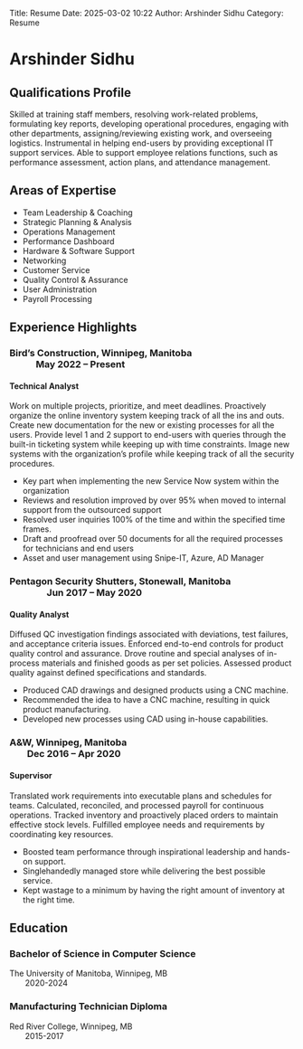 Title: Resume
Date: 2025-03-02 10:22
Author: Arshinder Sidhu
Category: Resume

# Arshinder Sidhu

## Qualifications Profile

Skilled at training staff members, resolving work-related problems, formulating key reports, developing operational procedures, engaging with other departments, assigning/reviewing existing work, and overseeing logistics. Instrumental in helping end-users by providing exceptional IT support services. Able to support employee relations functions, such as performance assessment, action plans, and attendance management. 

## Areas of Expertise

*	Team Leadership & Coaching
*	Strategic Planning & Analysis
*	Operations Management
*	Performance Dashboard
*	Hardware & Software Support
*	Networking
*	Customer Service
*	Quality Control & Assurance
*	User Administration
*	Payroll Processing

## Experience Highlights

### Bird’s Construction, Winnipeg, Manitoba &nbsp; &nbsp;  &nbsp;  &nbsp;  &nbsp;  &nbsp;  &nbsp;  &nbsp;  &nbsp;  &nbsp;  &nbsp;  &nbsp;  &nbsp;  &nbsp;  &nbsp;  &nbsp;  &nbsp;  &nbsp;  &nbsp;  &nbsp;  &nbsp;  &nbsp;  &nbsp;  &nbsp;  &nbsp;  &nbsp;  &nbsp;  &nbsp;  &nbsp;  May 2022 – Present
####  Technical Analyst 


Work on multiple projects, prioritize, and meet deadlines. Proactively organize the online inventory system keeping track of all the ins and outs. Create new documentation for the new or existing processes for all the users. Provide level 1 and 2 support to end-users with queries through the built-in ticketing system while keeping up with time constraints. Image new systems with the organization’s profile while keeping track of all the security procedures.

*	Key part when implementing the new Service Now system within the organization
*	Reviews and resolution improved by over 95% when moved to internal support from the outsourced support
*	Resolved user inquiries 100% of the time and within the specified time frames.
*	Draft and proofread over 50 documents for all the required processes for technicians and end users
*	Asset and user management using Snipe-IT, Azure, AD Manager

### Pentagon Security Shutters, Stonewall, Manitoba &nbsp; &nbsp;  &nbsp;  &nbsp;  &nbsp;  &nbsp;  &nbsp;  &nbsp;&nbsp; &nbsp;  &nbsp;  &nbsp;  &nbsp;  &nbsp;  &nbsp;  &nbsp;&nbsp; &nbsp;  &nbsp;  &nbsp;  &nbsp;  &nbsp;  &nbsp;  &nbsp;	Jun 2017 – May 2020
#### Quality Analyst
Diffused QC investigation findings associated with deviations, test failures, and acceptance criteria issues. Enforced end-to-end controls for product quality control and assurance. Drove routine and special analyses of in-process materials and finished goods as per set policies. Assessed product quality against defined specifications and standards.

*	Produced CAD drawings and designed products using a CNC machine.
*	Recommended the idea to have a CNC machine, resulting in quick product manufacturing.
*	Developed new processes using CAD using in-house capabilities.

### A&W, Winnipeg, Manitoba&nbsp;&nbsp; &nbsp;  &nbsp;&nbsp;&nbsp; &nbsp;  &nbsp;&nbsp;&nbsp; &nbsp;  &nbsp;&nbsp;&nbsp; &nbsp;  &nbsp;&nbsp;&nbsp; &nbsp;  &nbsp;&nbsp;&nbsp; &nbsp;  &nbsp;&nbsp;&nbsp; &nbsp;  &nbsp;&nbsp;&nbsp; &nbsp;  &nbsp;&nbsp;&nbsp; &nbsp;  &nbsp;&nbsp;&nbsp; &nbsp;  &nbsp;&nbsp;&nbsp; &nbsp;  &nbsp;&nbsp;&nbsp; &nbsp;  &nbsp;&nbsp;&nbsp; &nbsp;  &nbsp;&nbsp;&nbsp; &nbsp;  &nbsp;	Dec 2016 – Apr 2020
#### Supervisor
Translated work requirements into executable plans and schedules for teams. Calculated, reconciled, and processed payroll for continuous operations. Tracked inventory and proactively placed orders to maintain effective stock levels. Fulfilled employee needs and requirements by coordinating key resources.

*	Boosted team performance through inspirational leadership and hands-on support.
*	Singlehandedly managed store while delivering the best possible service.
*	Kept wastage to a minimum by having the right amount of inventory at the right time.

## Education
### Bachelor of Science in Computer Science
The University of Manitoba, Winnipeg, MB&nbsp;&nbsp;&nbsp; &nbsp;&nbsp;&nbsp;&nbsp; &nbsp;&nbsp;&nbsp;&nbsp; &nbsp;&nbsp;&nbsp;&nbsp; &nbsp;&nbsp;&nbsp;&nbsp; &nbsp;&nbsp;&nbsp;&nbsp; &nbsp;&nbsp;&nbsp;&nbsp; &nbsp;&nbsp;&nbsp;&nbsp; &nbsp;&nbsp;&nbsp;&nbsp; &nbsp;&nbsp;&nbsp;&nbsp; &nbsp;&nbsp;&nbsp;&nbsp; &nbsp;&nbsp;&nbsp;&nbsp; &nbsp; 2020-2024

### Manufacturing Technician Diploma
Red River College, Winnipeg, MB&nbsp;&nbsp;&nbsp; &nbsp;&nbsp;&nbsp;&nbsp; &nbsp;&nbsp;&nbsp;&nbsp; &nbsp;&nbsp;&nbsp;&nbsp; &nbsp;&nbsp;&nbsp;&nbsp; &nbsp;&nbsp;&nbsp;&nbsp; &nbsp;&nbsp;&nbsp;&nbsp; &nbsp;&nbsp;&nbsp;&nbsp; &nbsp;&nbsp;&nbsp;&nbsp; &nbsp;&nbsp;&nbsp;&nbsp; &nbsp;&nbsp;&nbsp;&nbsp; &nbsp;&nbsp;&nbsp;&nbsp; &nbsp;&nbsp;&nbsp;&nbsp; &nbsp;&nbsp;&nbsp;&nbsp; &nbsp;&nbsp;&nbsp;&nbsp; &nbsp; 2015-2017
